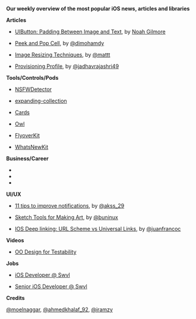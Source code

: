 **Our weekly overview of the most popular iOS news, articles and libraries**


**Articles**

* [UIButton: Padding Between Image and Text](https://noahgilmore.com/blog/uibutton-padding/), by [Noah Gilmore](https://twitter.com/noahsark769)

* [Peek and Pop Cell](https://medium.com/@dimohamdy/peek-and-pop-cell-9ae6f11f9689), by [@dimohamdy](https://twitter.com/dimohamdy)

* [Image Resizing Techniques](https://nshipster.com/image-resizing), by [@mattt](https://twitter.com/mattt)

* [Provisioning Profile](https://medium.com/@jadhavrajashri49/provisioning-profile-67fad1907694), by [@jadhavrajashri49](https://medium.com/@jadhavrajashri49)

**Tools/Controls/Pods**

* [NSFWDetector](https://github.com/lovoo/NSFWDetector)

* [expanding-collection](https://github.com/Ramotion/expanding-collection)

* [Cards](https://github.com/PaoloCuscela/Cards)

* [Owl](https://github.com/malcommac/Owl)

* [FlyoverKit](https://github.com/SvenTiigi/FlyoverKit)

* [WhatsNewKit](https://github.com/SvenTiigi/WhatsNewKit)

**Business/Career**

*
*
*

**UI/UX**

* [11 tips to improve notifications](https://blog.prototypr.io/tips-to-improve-notifications-9e13250b3055), by [@akss_29](https://twitter.com/akss_29)

* [Sketch Tools for Making Art](https://blog.prototypr.io/sketch-tools-for-making-art-d17289841588), by [@buninux](https://twitter.com/buninux)

* [IOS Deep linking: URL Scheme vs Universal Links](https://medium.com/wolox-driving-innovation/ios-deep-linking-url-scheme-vs-universal-links-50abd3802f97), by [@juanfrancoc](https://twitter.com/juanfrancoc)

**Videos**

* [OO Design for Testability](https://www.youtube.com/watch?v=acjvKJiOvXw)

**Jobs**

* [iOS Developer @ Swvl](https://swvl.workable.com/j/718079AB10)

* [Senior iOS Developer @ Swvl](https://swvl.workable.com/j/C68EC5FBBF)

**Credits**
 
[@moelnaggar](https://github.com/MoElnaggar14), [@ahmedkhalaf_92](https://twitter.com/ahmedkhalaf_92), [@iramzy](https://github.com/iramzy)
